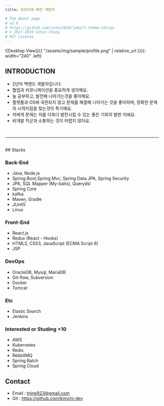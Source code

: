 ```yaml
---
title: 웅덩이에 빠진 개발자

# The About page
# v2.0
# https://github.com/cotes2020/jekyll-theme-chirpy
# © 2017-2019 Cotes Chung
# MIT License
---
```



![Desktop View]({{ "/assets/img/sample/profile.png" | relative_url }}){: width="240" .left}
## INTRODUCTION

- 2년차 백엔드 개발자입니다.
- 협업과 커뮤니케이션을 중요하게 생각해요.
- 늘 공부하고, 발전해 나아가는것을 좋아해요.
- 플랫폼과 OS에 국한되지 않고 문제를 해결해 나아가는 것을 좋아하며, 정확한 문제의 시작지점을 찾는것이 특기예요.
- 저에게 문제는 저를 더욱더 발전시킬 수 있는 좋은 기회의 발판 이에요.
- 비개발 직군과 소통하는 것이 어렵지 않아요.

<br>

---
<br>
## Stacks



### Back-End

- Java, Node.js
- Spring Boot,Spring Mvc, Spring Data JPA, Spring Security
- JPA, SQL Mapper (My-batis), Querydsl
- Spring Core
- kafka
- Maven, Gradle
- JUnit5
- Linux



### Front-End

- React.js
- Redux (React - Hooks)
- HTML5, CSS3, JavaScript (ECMA Script 6)
- JSP



### DevOps

- OracleDB, Mysql, MariaDB
- Git-flow, Subversion
- Docker
- Tomcat



### Etc
- Elastic Search
- Jenkins



### Interested or Studing +10

- AWS
- Kubernetes
- Redis
- RebbitMQ
- Spring Batch
- Spring Cloud


## Contact  
  - Email : tnine923@gmail.com  
  - Git   : https://github.com/kimchi-dev  
